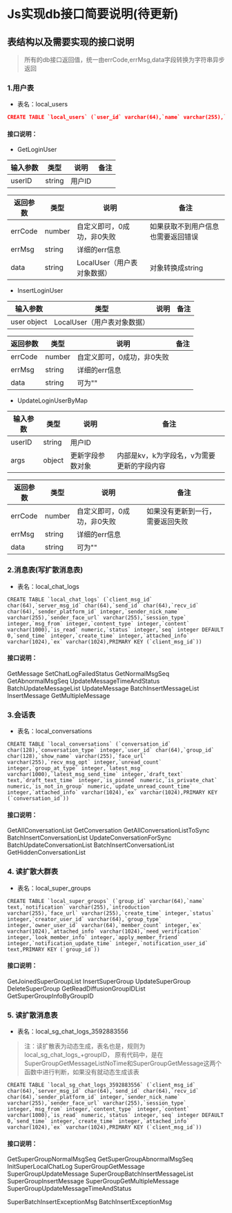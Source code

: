 # Js实现db接口简要说明(待更新)
## 表结构以及需要实现的接口说明
>所有的db接口返回值，统一由errCode,errMsg,data字段转换为字符串异步返回
### 1.用户表
- 表名：local_users
```json
CREATE TABLE `local_users` (`user_id` varchar(64),`name` varchar(255),`face_url` varchar(255),`gender` integer,`phone_number` varchar(32),`birth` integer,`email` varchar(64),`create_time` integer,`app_manger_level` integer,`ex` varchar(1024),`attached_info` varchar(1024),`global_recv_msg_opt` integer,PRIMARY KEY (`user_id`))
```
#### 接口说明：
- GetLoginUser
  
| 输入参数     | 类型                                                         | 说明 |备注|
| --------- | ------------------------------------------------------------ | ----- |-----------------------|
| userID      | string                                          | 用户ID ||

| 返回参数     | 类型                                                         | 说明 |备注|
| --------- | ------------------------------------------------------------ | ----- |-----------------------|
| errCode      | number                                         | 自定义即可，0成功，非0失败 |如果获取不到用户信息也需要返回错误|
| errMsg     | string                                          | 详细的err信息 ||
| data      | string                                          | LocalUser（用户表对象数据） |对象转换成string|

- InsertLoginUser
  
| 输入参数     | 类型                                                         | 说明 |备注|
| --------- | ------------------------------------------------------------ | ----- |-----------------------|
| user       object                                          | LocalUser（用户表对象数据） ||

| 返回参数     | 类型                                                         | 说明 |备注|
| --------- | ------------------------------------------------------------ | ----- |-----------------------|
| errCode      | number                                         | 自定义即可，0成功，非0失败 ||
| errMsg     | string                                          | 详细的err信息 ||
| data      | string                                          | 可为"" ||
   
- UpdateLoginUserByMap
  
| 输入参数     | 类型                                                         | 说明 |备注|
| --------- | ------------------------------------------------------------ | ----- |-----------------------|
| userID     |string                                       |  用户ID ||
| args     |object                                       |  更新字段参数对象 |内部是kv，k为字段名，v为需要更新的字段内容|

| 返回参数     | 类型                                                         | 说明 |备注|
| --------- | ------------------------------------------------------------ | ----- |-----------------------|
| errCode      | number                                         | 自定义即可，0成功，非0失败|如果没有更新到一行，需要返回失败|
| errMsg     | string                                          | 详细的err信息 ||
| data      | string                                          | 可为""  ||
   

### 2.消息表(写扩散消息表)
- 表名：local_chat_logs
```
CREATE TABLE `local_chat_logs` (`client_msg_id` char(64),`server_msg_id` char(64),`send_id` char(64),`recv_id` char(64),`sender_platform_id` integer,`sender_nick_name` varchar(255),`sender_face_url` varchar(255),`session_type` integer,`msg_from` integer,`content_type` integer,`content` varchar(1000),`is_read` numeric,`status` integer,`seq` integer DEFAULT 0,`send_time` integer,`create_time` integer,`attached_info` varchar(1024),`ex` varchar(1024),PRIMARY KEY (`client_msg_id`))
```
#### 接口说明：
GetMessage
SetChatLogFailedStatus
GetNormalMsgSeq
GetAbnormalMsgSeq
UpdateMessageTimeAndStatus
BatchUpdateMessageList
UpdateMessage
BatchInsertMessageList
InsertMessage
GetMultipleMessage

### 3.会话表
- 表名：local_conversations
```
CREATE TABLE `local_conversations` (`conversation_id` char(128),`conversation_type` integer,`user_id` char(64),`group_id` char(128),`show_name` varchar(255),`face_url` varchar(255),`recv_msg_opt` integer,`unread_count` integer,`group_at_type` integer,`latest_msg` varchar(1000),`latest_msg_send_time` integer,`draft_text` text,`draft_text_time` integer,`is_pinned` numeric,`is_private_chat` numeric,`is_not_in_group` numeric,`update_unread_count_time` integer,`attached_info` varchar(1024),`ex` varchar(1024),PRIMARY KEY (`conversation_id`))
```
#### 接口说明：
GetAllConversationList
GetConversation
GetAllConversationListToSync
BatchInsertConversationList
UpdateConversationForSync
BatchUpdateConversationList
BatchInsertConversationList
GetHiddenConversationList


### 4. 读扩散大群表
- 表名：local_super_groups
```
CREATE TABLE `local_super_groups` (`group_id` varchar(64),`name` text,`notification` varchar(255),`introduction` varchar(255),`face_url` varchar(255),`create_time` integer,`status` integer,`creator_user_id` varchar(64),`group_type` integer,`owner_user_id` varchar(64),`member_count` integer,`ex` varchar(1024),`attached_info` varchar(1024),`need_verification` integer,`look_member_info` integer,`apply_member_friend` integer,`notification_update_time` integer,`notification_user_id` text,PRIMARY KEY (`group_id`))
```
#### 接口说明：
GetJoinedSuperGroupList
InsertSuperGroup
UpdateSuperGroup
DeleteSuperGroup
GetReadDiffusionGroupIDList
GetSuperGroupInfoByGroupID

### 5. 读扩散消息表
- 表名：local_sg_chat_logs_3592883556
>注：读扩散表为动态生成，表名也是，规则为local_sg_chat_logs_+groupID，
原有代码中，是在SuperGroupGetMessageListNoTime和SuperGroupGetMessage这两个函数中进行判断，如果没有就动态生成该表
```
CREATE TABLE `local_sg_chat_logs_3592883556` (`client_msg_id` char(64),`server_msg_id` char(64),`send_id` char(64),`recv_id` char(64),`sender_platform_id` integer,`sender_nick_name` varchar(255),`sender_face_url` varchar(255),`session_type` integer,`msg_from` integer,`content_type` integer,`content` varchar(1000),`is_read` numeric,`status` integer,`seq` integer DEFAULT 0,`send_time` integer,`create_time` integer,`attached_info` varchar(1024),`ex` varchar(1024),PRIMARY KEY (`client_msg_id`))
```
#### 接口说明：
GetSuperGroupNormalMsgSeq
GetSuperGroupAbnormalMsgSeq
InitSuperLocalChatLog
SuperGroupGetMessage
SuperGroupUpdateMessage
SuperGroupBatchInsertMessageList    
SuperGroupInsertMessage
SuperGroupGetMultipleMessage
SuperGroupUpdateMessageTimeAndStatus












SuperBatchInsertExceptionMsg
BatchInsertExceptionMsg


